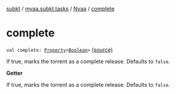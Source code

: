 [subkt](../../index.md) / [myaa.subkt.tasks](../index.md) / [Nyaa](index.md) / [complete](./complete.md)

# complete

`val complete: `[`Property`](https://docs.gradle.org/current/javadoc/org/gradle/api/provider/Property.html)`<`[`Boolean`](https://kotlinlang.org/api/latest/jvm/stdlib/kotlin/-boolean/index.html)`>` [(source)](https://github.com/Myaamori/SubKt/blob/0.1.8/src/main/kotlin/myaa/subkt/tasks/tasks.kt#L892)

If true, marks the torrent as a complete release.
Defaults to `false`.

**Getter**

If true, marks the torrent as a complete release.
Defaults to `false`.

